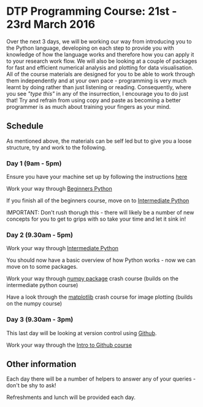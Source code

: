 ---
---

# DTP Programming Course: 21st - 23rd March 2016

Over the next 3 days, we will be working our way from introducing you to the Python language, developing on each step to provide you with knowledge of how the language works and therefore how you can apply it to your research work flow. We will also be looking at a couple of packages for fast and efficient numerical analysis and plotting for data visualisation. All of the course materials are designed for you to be able to work through them independently and at your own pace - programming is very much learnt by doing rather than just listening or reading. Consequently, where you see *"type this"* in any of the insurrection, I encourage you to do just that! Try and refrain from using copy and paste as becoming a better programmer is as much about training your fingers as your mind.

## Schedule

As mentioned above, the materials can be self led but to give you a loose structure, try and work to the following. 

### Day 1 (9am - 5pm)

Ensure you have your machine set up by following the instructions [here](../Setup/setup)

Work your way through [Beginners Python](../Beginners_python/README)

If you finish all of the beginners course, move on to [Intermediate Python](../Intermediate_python/README)

IMPORTANT: Don't rush thorugh this - there will likely be a number of new concepts for you to get to grips with so take your time and let it sink in!

### Day 2 (9.30am - 5pm)

Work your way through [Intermediate Python](../Intermediate_python/README)

You should now have a basic overview of how Python works - now we can move on to some packages.

Work your way through [numpy package](../PythonPackages_numpy/README_numpy) crash course (builds on the intermediate python course)

Have a look through the [matplotlib](../PythonPackages_matplotlib/README_matplotlib) crash course for image plotting (builds on the numpy course)

### Day 3 (9.30am - 3pm)

This last day will be looking at version control using [Github](http://github.com/).

Work your way through the [Intro to Github course](../Intro_github/README)

## Other information

Each day there will be a number of helpers to answer any of your queries - don't be shy to ask! 

Refreshments and lunch will be provided each day.

